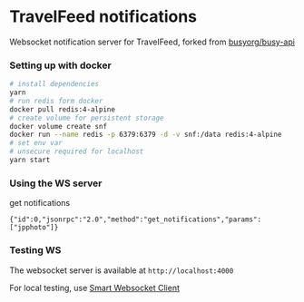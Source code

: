 # TravelFeed notifications

Websocket notification server for TravelFeed, forked from [busyorg/busy-api](https://github.com/busyorg/busy-api)

### Setting up with docker

```sh
# install dependencies
yarn
# run redis form docker
docker pull redis:4-alpine
# create volume for persistent storage
docker volume create snf
docker run --name redis -p 6379:6379 -d -v snf:/data redis:4-alpine
# set env var
# unsecure required for localhost
yarn start
```

### Using the WS server

get notifications

```
{"id":0,"jsonrpc":"2.0","method":"get_notifications","params":["jpphoto"]}
```

### Testing WS

The websocket server is available at `http://localhost:4000`

For local testing, use [Smart Websocket Client](https://chrome.google.com/webstore/detail/smart-websocket-client/omalebghpgejjiaoknljcfmglgbpocdp/related?utm_source=chrome-app-launcher-info-dialog)
